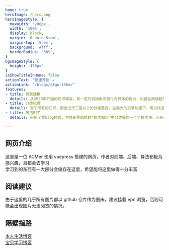 ```yaml
---
home: true
heroImage: /hero.png
heroImageStyle: {
  maxWidth: '200px',
  width: '100%',
  display: block,
  margin: '0 auto 5rem',
  margin-top: '5rem',
  background: '#fff',
  borderRadius: '50%',
}
bgImageStyle: {
  height: '450px'
}
isShowTitleInHome: false
actionText: '快速开始 →'
actionLink: '/blogs/algorithm/'
features:
- title: 具象建模
  details: 从2020年开始的知识编写，有一定的将抽象问题化为具体的能力，内容在阅读起来较为通俗易懂，在帮助自己可以复习自己所学的同时，也可以作为读者学习的一个小仓库
- title: 分类梳理
  details: 对于所有的知识，都会进行三层以上的分类整合，在强大的目录功能下，可以快速获取到对应的知识，能专项提升能力
- title: 简洁明了
  details: 采用了非blog模式，主体即导航栏的“技术知识”中分类好的一个个技术块，点开即为大的方向，可以直接进入

---
```

## 网页介绍

这里是一位 ACMer 使用 vuepress 搭建的网页，作者对前端、后端、算法都极为感兴趣，且都会去学习  
学习到的东西有一大部分会储存在这里，希望能将这里做得十分丰富  

## 阅读建议

由于这里的几乎所有图片都以 github 仓库作为图床，建议挂载 vpn 浏览，否则可能会出现图片无法阅览的情况。

## 隔壁指路

[本人生活博客](https://blog.chivas-regal.top)  
[宝贝学习博客](https://demooo.top)
